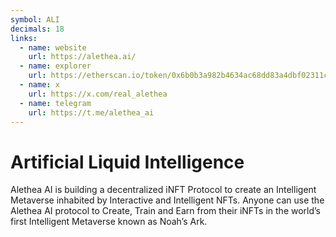 ```yaml
---
symbol: ALI
decimals: 18
links:
  - name: website
    url: https://alethea.ai/
  - name: explorer
    url: https://etherscan.io/token/0x6b0b3a982b4634ac68dd83a4dbf02311ce324181
  - name: x
    url: https://x.com/real_alethea
  - name: telegram
    url: https://t.me/alethea_ai
---
```


# Artificial Liquid Intelligence

Alethea AI is building a decentralized iNFT Protocol to create an Intelligent Metaverse inhabited by Interactive and Intelligent NFTs. Anyone can use the Alethea AI protocol to Create, Train and Earn from their iNFTs in the world’s first Intelligent Metaverse known as Noah’s Ark.
